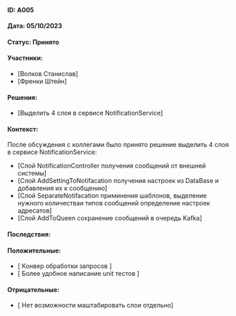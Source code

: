 #### ID: A005

#### Дата: 05/10/2023

#### Статус: Принято

#### Участники:
* [Волков Станислав]
* [Френки Штейн]

#### Решения:
* [Выделить 4 слоя в сервисе NotificationService]

#### Контекст:
После обсуждения с коллегами было принято решение выделить 4 слоя в сервисе NotificationService:
* [Слой NotificationController получения сообщений от внешней системы]
* [Слой AddSettingToNotifacation получения настроек из DataBase и добавления их к сообщению]
* [Слой SeparateNotifacation приминения шаблонов, выделение нужного количестваи типов сообщений определение настроек адресатов]
* [Слой AddToQueen сохранение сообщений в очередь Kafka]

#### Последствия:

#### Положительные:
* [ Конвер обработки запросов ]
* [ Более удобное написание unit тестов ]

#### Отрицательные:
* [ Нет возможности маштабировать слои отдельно]
